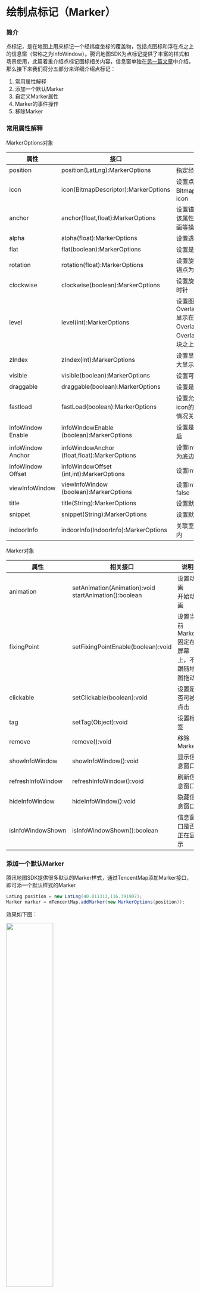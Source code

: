 # 绘制点标记（Marker）

### 简介

点标记，是在地图上用来标记一个经纬度坐标的覆盖物，包括点图标和浮在点之上的信息窗（常称之为InfoWindow）。腾讯地图SDK为点标记提供了丰富的样式和场景使用，此篇着重介绍点标记图标相关内容，信息窗单独在[另一篇文章](./infoWindow.html)中介绍，那么接下来我们将分五部分来详细介绍点标记：

1. 常用属性解释
2. 添加一个默认Marker
3. 自定义Marker属性
4. Marker的事件操作
5. 移除Marker

### 常用属性解释

MarkerOptions对象

| 属性                  | 接口                                             | 说明                                                         |
| --------------------- | ------------------------------------------------ | ------------------------------------------------------------ |
| position              | position(LatLng):MarkerOptions                   | 指定经纬度坐标，必填参数                                     |
| icon                  | icon(BitmapDescriptor):MarkerOptions             | 设置点图标样式，默认为系统图标，使用BitmapDescriptorFactory创建自定义的icon |
| anchor                | anchor(float,float):MarkerOptions                | 设置锚点，默认为(0.5,0.5)为图标中心，该属性影响Marker的位置、旋转、变形动画等操作 |
| alpha                 | alpha(float):MarkerOptions                       | 设置透明度，默认1不透明                                      |
| flat                  | flat(boolean):MarkerOptions                      | 设置是否支持3D悬浮，默认false                                |
| rotation              | rotation(float):MarkerOptions                    | 设置旋转角度，默认为0，旋转中心点以锚点为中心                |
| clockwise             | clockwise(boolean):MarkerOptions                 | 设置旋转方向是否顺时针，默认true为顺时针                     |
| level                 | level(int):MarkerOptions                         | 设置图层级别，默认OverlayLevel.OverlayLevelAboveLabels显示在所有POI之上，还可以设置为OverlayLevelAboveBuildings、OverlayLevelAboveRoads，分别是在楼块之上POI之下、在道路之上楼块之下 |
| zIndex                | zIndex(int):MarkerOptions                        | 设置显示顺序，在相同level情况下，值越大显示越靠近顶部        |
| visible               | visible(boolean):MarkerOptions                   | 设置可见性，默认可见                                         |
| draggable             | draggable(boolean):MarkerOptions                 | 设置是否支持拖拽，默认false                                  |
| fastload              | fastLoad(boolean):MarkerOptions                  | 设置允许快速加载模式，默认true，影响icon的更新性能，建议在频繁更新icon的情况关闭此模式 |
| infoWindow<br/>Enable | infoWindowEnable<br/>(boolean):MarkerOptions     | 设置是否开启InfoWindow，默认true为开启                       |
| infoWindow<br/>Anchor | infoWindowAnchor<br/>(float,float):MarkerOptions | 设置InfoWindow的锚点，默认为(0.5,1)为底边中心点              |
| infoWindow<br/>Offset | infoWindowOffset<br/>(int,int):MarkerOptions     | 设置InfoWindow的偏移量                                       |
| viewInfoWindow        | viewInfoWindow<br />(boolean):MarkerOptions      | 设置InfoWindow类型为View，默认为false                        |
| title                 | title(String):MarkerOptions                      | 设置默认InfoWindow的标题                                     |
| snippet               | snippet(String):MarkerOptions                    | 设置默认InfoWindow的描述                                     |
| indoorInfo            | indoorInfo(IndoorInfo):MarkerOptions             | 关联室内建筑，将Marker显示在室内楼层内                       |

Marker对象

| 属性              | 相关接口                                                  | 说明                                       |
| ----------------- | --------------------------------------------------------- | ------------------------------------------ |
| animation         | setAnimation(Animation):void<br/>startAnimation():boolean | 设置动画<br />开始动画                     |
| fixingPoint       | setFixingPointEnable(boolean):void                        | 设置当前Marker固定在屏幕上，不跟随地图拖动 |
| clickable         | setClickable(boolean):void                                | 设置是否可被点击                           |
| tag               | setTag(Object):void                                       | 设置标签                                   |
| remove            | remove():void                                             | 移除Marker                                 |
| showInfoWindow    | showInfoWindow():void                                     | 显示信息窗口                               |
| refreshInfoWindow | refreshInfoWindow():void                                  | 刷新信息窗口                               |
| hideInfoWindow    | hideInfoWindow():void                                     | 隐藏信息窗口                               |
| isInfoWindowShown | isInfoWindowShown():boolean                               | 信息窗口是否正在显示                       |

### 添加一个默认Marker

腾讯地图SDK提供很多默认的Marker样式，通过TencentMap添加Marker接口，即可添一个默认样式的Marker

```java
LatLng position = new LatLng(40.011313,116.391907);
Marker marker = mTencentMap.addMarker(new MarkerOptions(position));
```

效果如下图：

<img src="../images/overlay/marker.png" width="50%">

### 自定义Marker属性

开发者如果想自定义Marker的样式属性，可以通过两个阶段进行修改：

1. 创建Marker对象之前，可以通过修改MarkerOptions选项来初始化Marker 
2. 创建Marker对象之后，可以通过Marker对象，来修改属性

```java
//创建Marker对象之前，设置属性
LatLng position = new LatLng(40.011313,116.391907);
BitmapDescriptor custom = BitmapDescriptorFactory.fromResource(R.drawable.marker);
mCustomMarker = mTencentMap.addMarker(new MarkerOptions(position)
                                      .icon(custom)
                                      .alpha(0.7f)
                                      .flat(true)
                                      .clockwise(false)
                                      .rotation(30));
```

```java
//创建Marker对象之后，修改属性
Animation animation = new AlphaAnimation(0.7f, 0f);
animation.setDuration(2000);
mCustomMarker.setAnimation(animation);
mCustomMarker.startAnimation();
```

效果如下图：

<img src="../images/overlay/marker_custom.png" width="50%">

###  Marker的事件操作

在Marker上，目前支持点击、拖拽两种事件：

##### 点击事件

```java
mTencentMap.setOnMarkerClickListener(new TencentMap.OnMarkerClickListener(){
    @Override
    public boolean onMarkerClick(Marker marker) {
      	if(marker.getId().equals(mCustomMarker.getId())) {
          //自定义Marker被点击
        }
    }
});
//设置Marker支持点击
mMarker.setClickable(true);
```

##### 拖拽事件

```java
mTencentMap.setOnMarkerDragListener(new TencentMap.OnMarkerDragListener(){
    @Override
    public void onMarkerDragStart(Marker marker) {
      //当前手指按住Marker拖拽开始
    }
    @Override
    public void onMarkerDrag(Marker marker) {
      //当前手指按住Marker拖拽中
    }
    @Override
    public void onMarkerDragEnd(Marker marker) {
      //当前手指按住Marker拖拽结束
    }
});
//设置Marker支持拖拽
mMarker.setDraggable(true);
```

### 移除Marker

```java
//从地图中移除Marker
mMarker.remove();
```

-----

### 常见问题

1. 如何添加海量的Marker

   > Marker是绘制在地图之上的图片资源，当使用海量的Marker数据时，为了性能体验，建议使用[点聚合](https://lbs.qq.com/android_v1/guide-3d.html#link-twelve)[^1.0.5]来辅助显示
   
2. 如何添加Marker动画

   > Marker支持Animation动画，目前支持平移、缩放、旋转、渐变四种

[^1.0.5]: com.tencent.map:sdk-utilities:1.0.5


